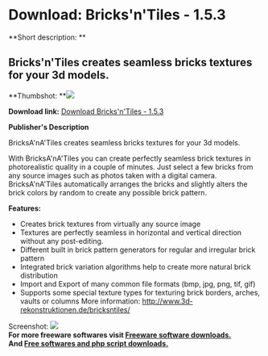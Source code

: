 # Download: Bricks'n'Tiles - 1.5.3

**Short description: **

## Bricks'n'Tiles creates seamless bricks textures for your 3d models.

  
**Thumbshot: **![](http://www.freewarefiles.com/screenshot/brickstiles_md.gif)   
  
**Download link:** [Download Bricks'n'Tiles - 1.5.3](http://freesoftwares.boysofts.com/BricksnTiles--_program_18601.html)  
  

**Publisher's Description**  
  

BricksA'nA'Tiles creates seamless bricks textures for your 3d models.  
  
With BricksA'nA'Tiles you can create perfectly seamless brick textures in
photorealistic quality in a couple of minutes. Just select a few bricks from
any source images such as photos taken with a digital camera. BricksA'nA'Tiles
automatically arranges the bricks and slightly alters the brick colors by
random to create any possible brick pattern.

**Features:**

  * Creates brick textures from virtually any source image 
  * Textures are perfectly seamless in horizontal and vertical direction without any post-editing. 
  * Different built in brick pattern generators for regular and irregular brick pattern 
  * Integrated brick variation algorithms help to create more natural brick distribution 
  * Import and Export of many common file formats (bmp, jpg, png, tif, gif) 
  * Supports some special texture types for texturing brick borders, arches, vaults or columns 
More information: http://www.3d-rekonstruktionen.de/bricksntiles/

  
  
Screenshot: ![](http://www.freewarefiles.com/screenshot/brickstiles.gif)  
**For more freeware softwares visit [Freeware software downloads.](http://freesoftwares.boysofts.com/)**   
**And [Free softwares and php script downloads.](http://www.boysofts.com/)**

